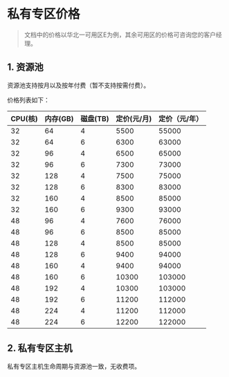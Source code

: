# 私有专区价格



> 文档中的价格以华北一可用区E为例，其余可用区的价格可咨询您的客户经理。


## 1. 资源池

资源池支持按月以及按年付费（暂不支持按需付费）。

价格列表如下：

| CPU(核)   | 内存(GB) | 磁盘(TB)     | 定价(元/月)      | 定价（元/年）      |
| ----- | ------ | ---------- | ----------------- | ----------- |
| 32 | 64 | 4 | 5500 | 55000        |
| 32 | 64 | 6 | 6300 | 63000        |
| 32 | 96 | 4 | 6500 | 65000        |
| 32 | 96 | 6 | 7300 | 73000        |
| 32 | 128 | 4 | 7500 | 75000        |
| 32 | 128 | 6 | 8300 | 83000        |
| 32 | 160 | 4 | 8500 | 85000        |
| 32 | 160 | 6 | 9300 | 93000        |
| 48 | 96 | 4 | 7600 | 76000        |
| 48 | 96 | 6 | 8500 | 85000        |
| 48 | 128 | 4 | 8500 | 85000        |
| 48 | 128 | 6 | 9400 | 94000        |
| 48 | 160 | 4 | 9400 | 94000        |
| 48 | 160 | 6 | 10300 | 103000        |
| 48 | 192 | 4 | 10300 | 103000        |
| 48 | 192 | 6 | 11200 | 112000        |
| 48 | 224 | 4 | 11200 | 112000        |
| 48 | 224 | 6 | 12200 | 122000        |


## 2. 私有专区主机

私有专区主机生命周期与资源池一致，无收费项。
